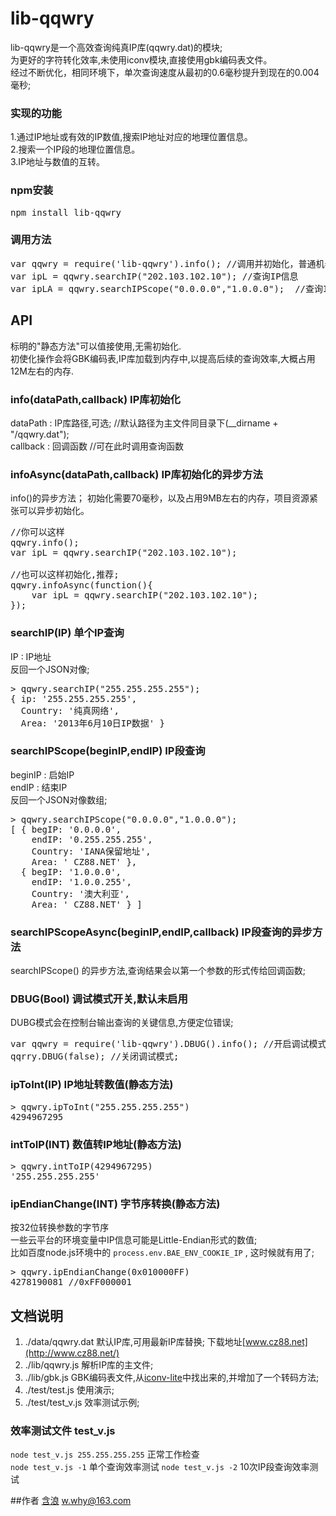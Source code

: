 lib-qqwry
=====

lib-qqwry是一个高效查询纯真IP库(qqwry.dat)的模块;  
为更好的字符转化效率,未使用iconv模块,直接使用gbk编码表文件。  
经过不断优化，相同环境下，单次查询速度从最初的0.6毫秒提升到现在的0.004毫秒;  

### 实现的功能
1.通过IP地址或有效的IP数值,搜索IP地址对应的地理位置信息。  
2.搜索一个IP段的地理位置信息。  
3.IP地址与数值的互转。  

### npm安装
<pre>
npm install lib-qqwry
</pre>

### 调用方法
<pre>
var qqwry = require('lib-qqwry').info(); //调用并初始化，普通机器初始需要70毫秒左右;
var ipL = qqwry.searchIP("202.103.102.10"); //查询IP信息
var ipLA = qqwry.searchIPScope("0.0.0.0","1.0.0.0");  //查询IP段信息
</pre>

## API
标明的"静态方法"可以值接使用,无需初始化.  
初使化操作会将GBK编码表,IP库加载到内存中,以提高后续的查询效率,大概占用12M左右的内存.

### info(dataPath,callback) IP库初始化
dataPath : IP库路径,可选; //默认路径为主文件同目录下(__dirname + "/qqwry.dat");   
callback : 回调函数 //可在此时调用查询函数  

### infoAsync(dataPath,callback) IP库初始化的异步方法
info()的异步方法；
初始化需要70毫秒，以及占用9MB左右的内存，项目资源紧张可以异步初始化。

<pre>
//你可以这样
qqwry.info();
var ipL = qqwry.searchIP("202.103.102.10");

//也可以这样初始化,推荐;
qqwry.infoAsync(function(){
	var ipL = qqwry.searchIP("202.103.102.10");
});
</pre>

### searchIP(IP) 单个IP查询
IP : IP地址  
反回一个JSON对像;  
<pre>
> qqwry.searchIP("255.255.255.255");
{ ip: '255.255.255.255',
  Country: '纯真网络',
  Area: '2013年6月10日IP数据' }
</pre>

### searchIPScope(beginIP,endIP) IP段查询
beginIP : 启始IP  
endIP : 结束IP  
反回一个JSON对像数组;  
<pre>
> qqwry.searchIPScope("0.0.0.0","1.0.0.0");
[ { begIP: '0.0.0.0',
    endIP: '0.255.255.255',
    Country: 'IANA保留地址',
    Area: ' CZ88.NET' },
  { begIP: '1.0.0.0',
    endIP: '1.0.0.255',
    Country: '澳大利亚',
    Area: ' CZ88.NET' } ]
</pre>

### searchIPScopeAsync(beginIP,endIP,callback) IP段查询的异步方法
searchIPScope() 的异步方法,查询结果会以第一个参数的形式传给回调函数;  


### DBUG(Bool) 调试模式开关,默认未启用
DUBG模式会在控制台输出查询的关键信息,方便定位错误;
<pre>
var qqwry = require('lib-qqwry').DBUG().info(); //开启调试模式并初始化
qqrry.DBUG(false); //关闭调试模式;
</pre>

### ipToInt(IP) IP地址转数值(静态方法)
<pre>
> qqwry.ipToInt("255.255.255.255")
4294967295
</pre>

### intToIP(INT) 数值转IP地址(静态方法)
<pre>
> qqwry.intToIP(4294967295)
'255.255.255.255'
</pre>

### ipEndianChange(INT) 字节序转换(静态方法)
按32位转换参数的字节序  
一些云平台的环境变量中IP信息可能是Little-Endian形式的数值;  
比如百度node.js环境中的 `process.env.BAE_ENV_COOKIE_IP` , 这时候就有用了;
<pre>
> qqwry.ipEndianChange(0x010000FF)
4278190081 //0xFF000001
</pre>

## 文档说明
1. ./data/qqwry.dat  默认IP库,可用最新IP库替换; 下载地址[www.cz88.net](http://www.cz88.net/)
2. ./lib/qqwry.js  解析IP库的主文件;
3. ./lib/gbk.js  GBK编码表文件,从[iconv-lite](https://github.com/ashtuchkin/iconv-lite)中找出来的,并增加了一个转码方法;
4. ./test/test.js  使用演示;
5. ./test/test_v.js  效率测试示例;

### 效率测试文件 test_v.js
`node test_v.js 255.255.255.255` 正常工作检查  
`node test_v.js -1` 单个查询效率测试
`node test_v.js -2` 10次IP段查询效率测试  

##作者
[含浪](http://www.cnblogs.com/whyoop)   w.why@163.com


